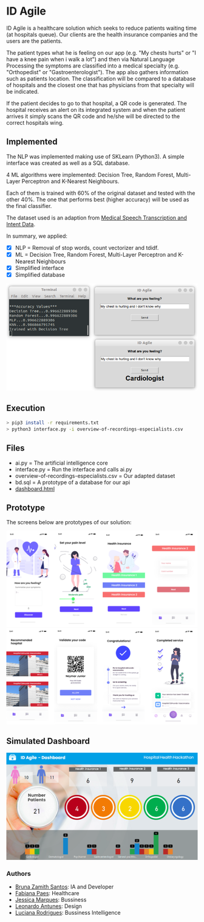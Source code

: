 # ID Agile

ID Agile is a healthcare solution which seeks to reduce patients waiting time (at hospitals queue). Our clients are the health insurance companies and the users are the patients. 

The patient types what he is feeling on our app (e.g. "My chests hurts" or "I have a knee pain when i walk a lot") and then via Natural Language Processing the symptoms are classified into a medical specialty (e.g. "Orthopedist" or "Gastroenterologist"). The app also gathers information such as patients location. The classification will be compared to a database of hospitals and the closest one that has physicians from that specialty will be indicated. 

If the patient decides to go to that hospital, a QR code is generated. The hospital receives an alert on its integrated system and when the patient arrives it simply scans the QR code and he/she will be directed to the correct hospitals wing.

## Implemented
The NLP was implemented making use of SKLearn (Python3). A simple interface was created as well as a SQL database. 

4 ML algorithms were implemented: Decision Tree, Random Forest, Multi-Layer Perceptron and K-Nearest Neighbours. 

Each of them is trained with 60% of the original dataset and tested with the other 40%. The one that performs best (higher accuracy) will be used as the final classifier. 

The dataset used is an adaption from [Medical Speech Transcription and Intent Data](https://www.kaggle.com/paultimothymooney/medical-speech-transcription-and-intent/kernels).

In summary, we applied:

- [x] NLP = Removal of stop words, count vectorizer and tdidf.
- [x] ML = Decision Tree, Random Forest, Multi-Layer Perceptron and K-Nearest Neighbours
- [x] Simplified interface
- [x] Simplified database

![](https://github.com/bzamith/HealthHackathon/blob/master/Pictures/exampleExecution.png)

## Execution
```bash
> pip3 install -r requirements.txt
> python3 interface.py -i overview-of-recordings-especialists.csv 
```

## Files
- ai.py = The artificial intelligence core
- interface.py = Run the interface and calls ai.py
- overview-of-recordings-especialists.csv = Our adapted dataset
- bd.sql = A prototype of a database for our api
- [dashboard.html](https://app.powerbi.com/view?r=eyJrIjoiYTk3MTdiMWMtZjExMS00YjQ5LTgxOWMtYjdmNjM3NzYzNzhkIiwidCI6IjA4MTQ3M2M2LTUwNGEtNDM3Zi04MzhjLWFiOWE2ZjY3MWVmYyIsImMiOjR9)

## Prototype
The screens below are prototypes of our solution:

![](https://github.com/bzamith/HealthHackathon/blob/master/Pictures/prot1.png)
![](https://github.com/bzamith/HealthHackathon/blob/master/Pictures/prot2.png)

## Simulated Dashboard
![](https://github.com/bzamith/HealthHackathon/blob/master/Pictures/dash0.png)

### Authors
- [Bruna Zamith Santos](https://www.linkedin.com/in/bruna-zamith/): IA and Developer
- [Fabiana Paes](https://www.linkedin.com/in/fabianapaes/): Healthcare
- [Jessica Marques](https://www.linkedin.com/in/j%C3%A9ssica-marques-88b33b69/): Bussiness
- [Leonardo Antunes](https://www.linkedin.com/in/antunesleonardo/): Design
- [Luciana Rodrigues](https://www.linkedin.com/in/luciana-rodrigues-a8451aa3/): Bussiness Intelligence
